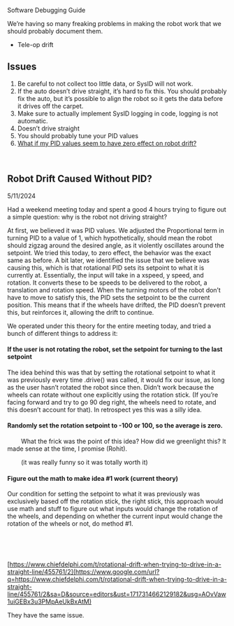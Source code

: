 Software Debugging Guide

We’re having so many freaking problems in making the robot work that we should probably document them.

* Tele-op drift

Issues
------

1. Be careful to not collect too little data, or SysID will not work.
1. If the auto doesn’t drive straight, it’s hard to fix this. You should probably fix the auto, but it’s possible to align the robot so it gets the data before it drives off the carpet.
1. Make sure to actually implement SysID logging in code, logging is not automatic.
1. Doesn’t drive straight
1. You should probably tune your PID values
2. [What if my PID values seem to have zero effect on robot drift?](#h.gzimm45b3v6q)

        

Robot Drift Caused Without PID?
-------------------------------

5/11/2024

Had a weekend meeting today and spent a good 4 hours trying to figure out a simple question: why is the robot not driving straight?

At first, we believed it was PID values. We adjusted the Proportional term in turning PID to a value of 1, which hypothetically, should mean the robot should zigzag around the desired angle, as it violently oscillates around the setpoint. We tried this today, to zero effect, the behavior was the exact same as before. A bit later, we identified the issue that we believe was causing this, which is that rotational PID sets its setpoint to what it is currently at. Essentially, the input will take in a xspeed, y speed, and rotation. It converts these to be speeds to be delivered to the robot, a translation and rotation speed. When the turning motors of the robot don’t have to move to satisfy this, the PID sets the setpoint to be the current position. This means that if the wheels have drifted, the PID doesn’t prevent this, but reinforces it, allowing the drift to continue.

We operated under this theory for the entire meeting today, and tried a bunch of different things to address it:

#### If the user is not rotating the robot, set the setpoint for turning to the last setpoint

The idea behind this was that by setting the rotational setpoint to what it was previously every time .drive() was called, it would fix our issue, as long as the user hasn’t rotated the robot since then. Didn’t work because the wheels can rotate without one explicitly using the rotation stick. (If you’re facing forward and try to go 90 deg right, the wheels need to rotate, and this doesn’t account for that). In retrospect yes this was a silly idea.

#### Randomly set the rotation setpoint to -100 or 100, so the average is zero.

        What the frick was the point of this idea? How did we greenlight this? It made sense at the time, I promise (Rohit).

        (it was really funny so it was totally worth it)

#### Figure out the math to make idea #1 work (current theory)

Our condition for setting the setpoint to what it was previously was exclusively based off the rotation stick, the right stick, this approach would use math and stuff to figure out what inputs would change the rotation of the wheels, and depending on whether the current input would change the rotation of the wheels or not, do method #1. 

        

        

[https://www.chiefdelphi.com/t/rotational-drift-when-trying-to-drive-in-a-straight-line/455761/2](https://www.google.com/url?q=https://www.chiefdelphi.com/t/rotational-drift-when-trying-to-drive-in-a-straight-line/455761/2&sa=D&source=editors&ust=1717314662129182&usg=AOvVaw1uiGEBx3u3PMpAeUkBxAtM)

They have the same issue.

